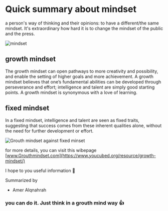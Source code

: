 # Quick summary about  mindset

 a person's way of thinking and their opinions: to have a different/the same mindset.
 It's extraordinary how hard it is to change the mindset of the public and the press.
 
 ![mindset](https://i1.wp.com/atlassianblog.wpengine.com/wp-content/uploads/2015/11/growth-mindset.png?w=1101&ssl=1)

## growth mindset
The growth mindset can open pathways to more creativity and possibility, and enable the setting of higher goals and more achievement.
A growth mindset believes that one’s fundamental abilities can be developed through perseverance and effort; intelligence and talent are simply good starting points. A growth mindset is synonymous with a love of learning.

## fixed mindset
In a fixed mindset, intelligence and talent are seen as fixed traits, suggesting that success comes from these inherent qualities alone, without the need for further development or effort.
 
 ![Grouth mindset against fixed minset](https://i2.wp.com/atlassianblog.wpengine.com/wp-content/uploads/NewGrowthMindset2.png?resize=800%2C1000&ssl=1)
 
  
  for more details, you can visit this wibepage          
  [www.Grouthmindset.com](https://www.youcubed.org/resource/growth-mindset/)
  
 
 I hope to you useful information  :purple_heart: 
  
  
  Summarized by   
  * Amer Alqnahrah 

### you can do it. Just think in a grouth mind way  :+1:
